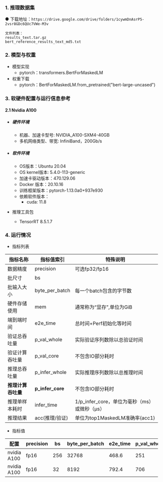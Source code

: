 ### 1. 推理数据集

● 下载地址：`https://drive.google.com/drive/folders/1cywmDnAsrP5-2vsr8GDc6QUc7VWe-M3v`

```
文件列表：
results_text.tar.gz
bert_reference_results_text_md5.txt
```


### 2. 模型与权重

* 模型实现
  * pytorch：transformers.BertForMaskedLM
* 权重下载
  * pytorch：BertForMaskedLM.from_pretrained("bert-large-uncased")

### 3. 软硬件配置与运行信息参考

#### 2.1 Nvidia A100

- ##### 硬件环境
    - 机器、加速卡型号: NVIDIA_A100-SXM4-40GB
    - 多机网络类型、带宽: InfiniBand，200Gb/s
    
- ##### 软件环境
   - OS版本：Ubuntu 20.04
   - OS kernel版本: 5.4.0-113-generic
   - 加速卡驱动版本：470.129.06
   - Docker 版本：20.10.16
   - 训练框架版本：pytorch-1.13.0a0+937e930
   - 依赖软件版本：
     - cuda: 11.8
   
- 推理工具包

   - TensorRT 8.5.1.7

### 4. 运行情况

* 指标列表

| 指标名称           | 指标值索引       | 特殊说明                                     |
| ------------------ | ---------------- | -------------------------------------------- |
| 数据精度           | precision        | 可选fp32/fp16                                |
| 批尺寸             | bs               |                                              |
| 批输入大小         | byte_per_batch   | 每一个batch包含的字节数                      |
| 硬件存储使用       | mem              | 通常称为“显存”,单位为GiB                     |
| 端到端时间         | e2e_time         | 总时间+Perf初始化等时间                      |
| 验证总吞吐量       | p_val_whole      | 实际验证序列数除以总验证时间                 |
| 验证计算吞吐量     | p_val_core       | 不包含IO部分耗时                             |
| 推理总吞吐量       | p_infer_whole    | 实际推理序列数除以总推理时间                 |
| **推理计算吞吐量** | **p_infer_core** | 不包含IO部分耗时                             |
| 推理单样本耗时     | infer_time       | 1/p_infer_core，单位为毫秒（ms）或微秒（μs） |
| 推理结果           | acc(推理/验证)   | 单位为top1MaskedLM准确率(acc1)               |

* 指标值

| 配置        | precision | bs   | byte_per_batch | e2e_time | p_val_whole | p_val_core | p_infer_whole | p_infer_core | infer_time | acc         | mem        |
| ----------- | --------- | ---- | ---- | -------- | ----------- | ---------- | ------------- | ------------ | ----------- | ---------- | ---------- |
| nvidia A100 | fp16      | 256  | 32768 | 468.6 | 251         | 257   | 293      | 301    | 3.3ms | 59.9/63.8 | 37.89/40.0 |
| nvidia A100 | fp16    | 32   | 8192 | 792.4 | 706      | 785 | 1152  | 1203 | 831μs | 58.1/61.2 | 38.64/40.0 |

